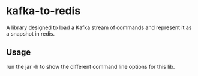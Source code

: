 # kafka-to-redis

A library designed to load a Kafka stream of commands and represent it as a snapshot in redis. 

## Usage

run the jar -h to show the different command line options for this lib.